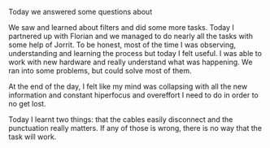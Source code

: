 Today we answered some questions about

We saw and learned about filters and did some more tasks.
Today I partnered up with Florian and we managed to do nearly all the tasks with some help of Jorrit. To be honest, most of the time I was observing, understanding and learning the process but today I felt useful. I was able to work with new hardware and really understand what was happening.
We ran into some problems, but could solve most of them.

At the end of the day, I felt like my mind was collapsing with all the new information and constant hiperfocus and overeffort I need to do in order to no get lost.

Today I learnt two things: that the cables easily disconnect and the punctuation really matters. If any of those is wrong, there is no way that the task will work.
